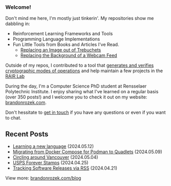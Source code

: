 <!-- Automatically generated - do not edit directly -->
### Welcome!

Don't mind me here, I'm mostly just tinkerin'.
My repositories show me dabbling in: 
- Reinforcement Learning Frameworks and Tools
- Programming Language Implementations
- Fun Little Tools from Books and Articles I've Read.
  - [Replacing an Image out of Trebuchets](https://github.com/Brandon-Rozek/treimage)
  - [Replacing the Background of a Webcam Feed](https://github.com/Brandon-Rozek/bodypix-background)
  
Outside of my repos, I contributed to a tool that [generates and verifies cryptographic modes of operations](https://github.com/cryptosolvers/CryptoSolve)
and help maintain a few projects in the [RAIR Lab](https://github.com/RAIRLab) 

During the day, I'm a Computer Science PhD student at Rensselaer Polytechnic Institute.
I enjoy sharing what I've learned on a regular basis (over 350 posts!)
and I welcome you to check it out on my website: [brandonrozek.com](https://brandonrozek.com).

Don't hessitate to [get in touch](https://brandonrozek.com/contact/)
if you have any questions or even if you want to chat. 

## Recent Posts

- [Learning a new language](https://brandonrozek.com/blog/learning-language/) (2024.05.12)
- [Migrating from Docker Compose for Podman to Quadlets](https://brandonrozek.com/blog/migrating-docker-compose-podman-quadlets/) (2024.05.09)
- [Circling around Vancouver](https://brandonrozek.com/blog/circling-around-vancouver/) (2024.05.04)
- [USPS Forever Stamps](https://brandonrozek.com/blog/usps-forever-stamps/) (2024.04.25)
- [Tracking Software Releases via RSS](https://brandonrozek.com/blog/tracking-software-releases-rss/) (2024.04.21)

View more: [brandonrozek.com/blog](https://brandonrozek.com/blog)